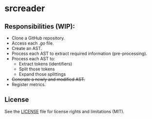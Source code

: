 # srcreader

## Responsibilities (WIP):

* Clone a GitHub repository.
* Access each _.go_ file.
* Create an AST.
* Process each AST to extract required information (pre-processing).
* Process each AST to:
  * Extract tokens (identifiers)
  * Split those tokens
  * Expand those splittings
* ~~Generate a newly and modified AST.~~
* Register metrics.

## License

See the [LICENSE](LICENSE) file for license rights and limitations (MIT).
